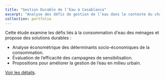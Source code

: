 ```yaml
---
title: "Gestion Durable de l'Eau à Casablanca"
excerpt: "Analyse des défis de gestion de l’eau dans le contexte du changement climatique et de l’urbanisation à Casablanca.<br/><img src='/images/water_management.png'>"
collection: portfolio
---
```


Cette étude examine les défis liés à la consommation d'eau des ménages et propose des solutions durables :

- Analyse économétrique des déterminants socio-économiques de la consommation.
- Évaluation de l’efficacité des campagnes de sensibilisation.
- Propositions pour améliorer la gestion de l’eau en milieu urbain.

[Voir les détails](https://lienverslerapport.com).
